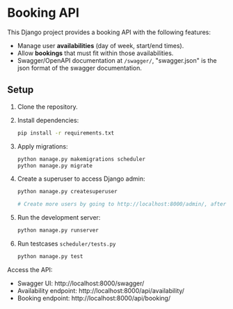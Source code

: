 # Booking API

This Django project provides a booking API with the following features:
- Manage user **availabilities** (day of week, start/end times).
- Allow **bookings** that must fit within those availabilities.
- Swagger/OpenAPI documentation at `/swagger/`, "swagger.json" is the json format of the swagger documentation.

## Setup

1. Clone the repository.
2. Install dependencies:

   ```bash
   pip install -r requirements.txt

3. Apply migrations:
    ```bash
   python manage.py makemigrations scheduler
   python manage.py migrate

4. Create a superuser to access Django admin:
   ```bash
   python manage.py createsuperuser
   
   # Create more users by going to http://localhost:8000/admin/, after running the server.
5. Run the development server:

    ```bash
   python manage.py runserver

6. Run testcases `scheduler/tests.py`

    ```bash
   python manage.py test

Access the API:
- Swagger UI: http://localhost:8000/swagger/
- Availability endpoint: http://localhost:8000/api/availability/
- Booking endpoint: http://localhost:8000/api/booking/